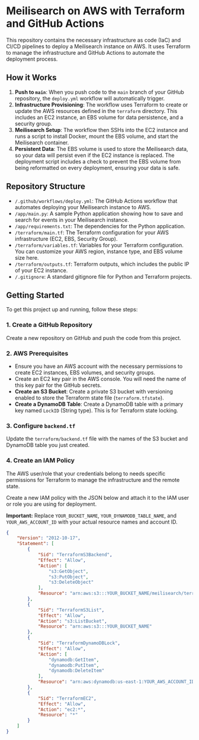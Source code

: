 # Meilisearch on AWS with Terraform and GitHub Actions

This repository contains the necessary infrastructure as code (IaC) and CI/CD pipelines to deploy a Meilisearch instance on AWS. It uses Terraform to manage the infrastructure and GitHub Actions to automate the deployment process.

## How it Works

1.  **Push to `main`**: When you push code to the `main` branch of your GitHub repository, the `deploy.yml` workflow will automatically trigger.
2.  **Infrastructure Provisioning**: The workflow uses Terraform to create or update the AWS resources defined in the `terraform` directory. This includes an EC2 instance, an EBS volume for data persistence, and a security group.
3.  **Meilisearch Setup**: The workflow then SSHs into the EC2 instance and runs a script to install Docker, mount the EBS volume, and start the Meilisearch container.
4.  **Persistent Data**: The EBS volume is used to store the Meilisearch data, so your data will persist even if the EC2 instance is replaced. The deployment script includes a check to prevent the EBS volume from being reformatted on every deployment, ensuring your data is safe.

## Repository Structure

-   `/.github/workflows/deploy.yml`: The GitHub Actions workflow that automates deploying your Meilisearch instance to AWS.
-   `/app/main.py`: A sample Python application showing how to save and search for events in your Meilisearch instance.
-   `/app/requirements.txt`: The dependencies for the Python application.
-   `/terraform/main.tf`: The Terraform configuration for your AWS infrastructure (EC2, EBS, Security Group).
-   `/terraform/variables.tf`: Variables for your Terraform configuration. You can customize your AWS region, instance type, and EBS volume size here.
-   `/terraform/outputs.tf`: Terraform outputs, which includes the public IP of your EC2 instance.
-   `/.gitignore`: A standard gitignore file for Python and Terraform projects.

## Getting Started

To get this project up and running, follow these steps:

### 1. Create a GitHub Repository

Create a new repository on GitHub and push the code from this project.

### 2. AWS Prerequisites

-   Ensure you have an AWS account with the necessary permissions to create EC2 instances, EBS volumes, and security groups.
-   Create an EC2 key pair in the AWS console. You will need the name of this key pair for the GitHub secrets.
-   **Create an S3 Bucket**: Create a private S3 bucket with versioning enabled to store the Terraform state file (`terraform.tfstate`).
-   **Create a DynamoDB Table**: Create a DynamoDB table with a primary key named `LockID` (String type). This is for Terraform state locking.

### 3. Configure `backend.tf`

Update the `terraform/backend.tf` file with the names of the S3 bucket and DynamoDB table you just created.

### 4. Create an IAM Policy

The AWS user/role that your credentials belong to needs specific permissions for Terraform to manage the infrastructure and the remote state.

Create a new IAM policy with the JSON below and attach it to the IAM user or role you are using for deployment.

**Important:** Replace `YOUR_BUCKET_NAME`, `YOUR_DYNAMODB_TABLE_NAME`, and `YOUR_AWS_ACCOUNT_ID` with your actual resource names and account ID.

```json
{
    "Version": "2012-10-17",
    "Statement": [
        {
            "Sid": "TerraformS3Backend",
            "Effect": "Allow",
            "Action": [
                "s3:GetObject",
                "s3:PutObject",
                "s3:DeleteObject"
            ],
            "Resource": "arn:aws:s3:::YOUR_BUCKET_NAME/meilisearch/terraform.tfstate"
        },
        {
            "Sid": "TerraformS3List",
            "Effect": "Allow",
            "Action": "s3:ListBucket",
            "Resource": "arn:aws:s3:::YOUR_BUCKET_NAME"
        },
        {
            "Sid": "TerraformDynamoDBLock",
            "Effect": "Allow",
            "Action": [
                "dynamodb:GetItem",
                "dynamodb:PutItem",
                "dynamodb:DeleteItem"
            ],
            "Resource": "arn:aws:dynamodb:us-east-1:YOUR_AWS_ACCOUNT_ID:table/YOUR_DYNAMODB_TABLE_NAME"
        },
        {
            "Sid": "TerraformEC2",
            "Effect": "Allow",
            "Action": "ec2:*",
            "Resource": "*"
        }
    ]
}
```
